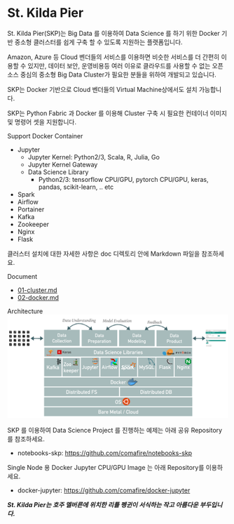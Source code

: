 # St. Kilda Pier

St. Kilda Pier(SKP)는 Big Data 를 이용하여 Data Science 를 하기 위한 Docker 기반 중소형 클러스터를 쉽게 구축 할 수 있도록 지원하는 플랫폼입니다.

Amazon, Azure 등 Cloud 벤더들의 서비스를 이용하면 비슷한 서비스를 더 간편히 이용할 수 있지만, 데이터 보안, 운영비용등 여러 이유로 클라우드를 사용할 수 없는 오픈소스 중심의 중소형 Big Data Cluster가 필요한 분들을 위하여 개발되고 있습니다.

SKP는 Docker 기반으로 Cloud 벤더들의 Virtual Machine상에서도 설치 가능합니다.

SKP는 Python Fabric 과 Docker 를 이용해 Cluster 구축 시 필요한 컨테이너 이미지 및 명령어 셋을 지원합니다.

Support Docker Container
* Jupyter
  * Jupyter Kernel: Python2/3, Scala, R, Julia, Go
  * Jupyter Kernel Gateway
  * Data Science Library
    * Python2/3: tensorflow CPU/GPU, pytorch CPU/GPU, keras, pandas, scikit-learn, .. etc
* Spark
* Airflow
* Portainer
* Kafka
* Zookeeper
* Nginx
* Flask

클러스터 설치에 대한 자세한 사항은 doc 디렉토리 안에 Markdown 파일을 참조하세요.

Document
* [01-cluster.md](https://github.com/comafire/st-kilda-pier/blob/master/doc/01-cluster.md)
* [02-docker.md](https://github.com/comafire/st-kilda-pier/blob/master/doc/02-docker.md)

Architecture
<img width="768" src="https://raw.githubusercontent.com/comafire/st-kilda-pier/master/doc/images/2018-st-kilda-pier-001.png"></img>

SKP 를 이용하여 Data Science Project 를 진행하는 예제는 아래 공유 Repository 를 참조하세요.

* notebooks-skp: https://github.com/comafire/notebooks-skp

Single Node 용 Docker Jupyter CPU/GPU Image 는 아래 Repository를 이용하세요.

* docker-jupyter: https://github.com/comafire/docker-jupyter


_**St. Kilda Pier는 호주 멜버른에 위치한 리틀 펭귄이 서식하는 작고 아름다운 부두입니다.**_
